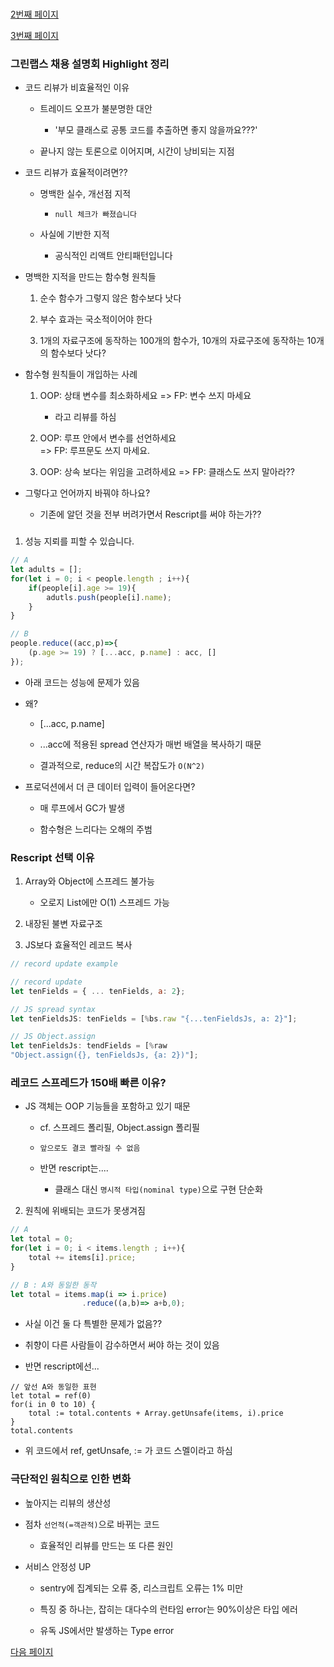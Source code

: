 ### 


[2번째 페이지](./explanation2.md)

[3번째 페이지](./explanation3.md)

### 그린랩스 채용 설명회 Highlight 정리

- 코드 리뷰가 비효율적인 이유 

    - 트레이드 오프가 불분명한 대안 

        - '부모 클래스로 공통 코드를 추출하면 좋지 않을까요???'

    - 끝나지 않는 토론으로 이어지며, 시간이 낭비되는 지점 

- 코드 리뷰가 효율적이려면??

    - 명백한 실수, 개선점 지적 

        - `null 체크가 빠졌습니다`

    - 사실에 기반한 지적 

        - 공식적인 리액트 안티패턴입니다

- 명백한 지적을 만드는 함수형 원칙들 

    1. 순수 함수가 그렇지 않은 함수보다 낫다 

    2. 부수 효과는 국소적이어야 한다 

    3. 1개의 자료구조에 동작하는 100개의 함수가, 10개의 자료구조에 동작하는 10개의 함수보다 낫다?

- 함수형 원칙들이 개입하는 사례

    1. OOP: 상태 변수를 최소화하세요
        => FP: 변수 쓰지 마세요 

        - 라고 리뷰를 하심 

    2. OOP: 루프 안에서 변수를 선언하세요   
        => FP: 루프문도 쓰지 마세요.
    
    3. OOP: 상속 보다는 위임을 고려하세요 
        => FP: 클래스도 쓰지 말아라??

- 그렇다고 언어까지 바꿔야 하나요?

    - 기존에 알던 것을 전부 버려가면서 Rescript를 써야 하는가??

### 

1. 성능 지뢰를 피할 수 있습니다. 

```javascript
// A
let adults = [];
for(let i = 0; i < people.length ; i++){
    if(people[i].age >= 19){
        adutls.push(people[i].name);
    }
}
```

```javascript
// B
people.reduce((acc,p)=>{
    (p.age >= 19) ? [...acc, p.name] : acc, []
});
```

- 아래 코드는 성능에 문제가 있음 

- 왜? 

    - [...acc, p.name]

    - ...acc에 적용된 spread 연산자가 매번 배열을 복사하기 때문 

    - 결과적으로, reduce의 시간 복잡도가 `O(N^2)`

- 프로덕션에서 더 큰 데이터 입력이 들어온다면?

    - 매 루프에서 GC가 발생 

    - 함수형은 느리다는 오해의 주범 

### Rescript 선택 이유 

1. Array와 Object에 스프레드 불가능 

    - 오로지 List에만 O(1) 스프레드 가능 

2. 내장된 불변 자료구조

3. JS보다 효율적인 레코드 복사 

```javascript
// record update example

// record update
let tenFields = { ... tenFields, a: 2};

// JS spread syntax
let tenFieldsJS: tenFields = [%bs.raw "{...tenFieldsJs, a: 2}"];

// JS Object.assign
let tenFieldsJs: tendFields = [%raw 
"Object.assign({}, tenFieldsJs, {a: 2})"];
```

### 레코드 스프레드가 150배 빠른 이유?

- JS 객체는 OOP 기능들을 포함하고 있기 때문 
    
    - cf. 스프레드 폴리필, Object.assign 폴리필 

    - `앞으로도 결코 빨라질 수 없음`

    - 반면 rescript는.... 

        - 클래스 대신 `명시적 타입(nominal type)`으로 구현 단순화

2. 원칙에 위배되는 코드가 못생겨짐 

```javascript
// A
let total = 0;
for(let i = 0; i < items.length ; i++){
    total += items[i].price;
}

// B : A와 동일한 동작 
let total = items.map(i => i.price)
                .reduce((a,b)=> a+b,0);
```

- 사실 이건 둘 다 특별한 문제가 없음??

- 취향이 다른 사람들이 감수하면서 써야 하는 것이 있음 

- 반면 rescript에선...

```rescript
// 앞선 A와 동일한 표현
let total = ref(0)
for(i in 0 to 10) {
    total := total.contents + Array.getUnsafe(items, i).price
}
total.contents
```

- 위 코드에서 ref, getUnsafe, := 가 코드 스멜이라고 하심 

### 극단적인 원칙으로 인한 변화

- 높아지는 리뷰의 생산성 

- 점차 `선언적(=객관적)`으로 바뀌는 코드 

    - 효율적인 리뷰를 만드는 또 다른 원인

- 서비스 안정성 UP

    - sentry에 집계되는 오류 중, 리스크립트 오류는 1% 미만 

    - 특징 중 하나는, 잡히는 대다수의 런타임 error는 90%이상은 타입 에러 

    - 유독 JS에서만 발생하는 Type error

[다음 페이지](./explanation2.md)